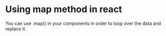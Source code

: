 # Using map method in react

You can use .map() in your components in order to loop over the data and replace it.
